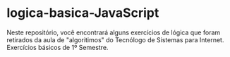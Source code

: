 # logica-basica-JavaScript
 Neste repositório, você encontrará alguns exercícios de lógica que foram retirados da aula de "algoritimos" do Tecnólogo de Sistemas para Internet. Exercícios básicos de 1º Semestre.
